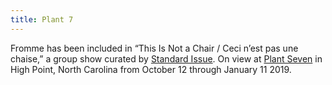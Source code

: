 ```yaml
---
title: Plant 7
---
```


Fromme has been included in “This Is Not a Chair / Ceci n’est pas une chaise,” a group show curated by <a href="http://www.standardissuedesign.com">Standard Issue</a>. On view at <a href="https://www.plantseven.com">Plant Seven</a> in High Point, North Carolina from October 12 through January 11 2019.